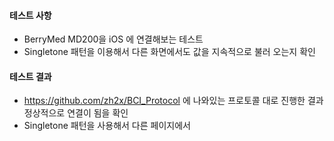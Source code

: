 #### 테스트 사항
* BerryMed MD200을 iOS 에 연결해보는 테스트
* Singletone 패턴을 이용해서 다른 화면에서도 값을 지속적으로 불러 오는지 확인

#### 테스트 결과
* https://github.com/zh2x/BCI_Protocol 에 나와있는 프로토콜 대로 진행한 결과 정상적으로 연결이 됨을 확인
* Singletone 패턴을 사용해서 다른 페이지에서 
